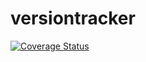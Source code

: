 # versiontracker
[![Coverage Status](https://coveralls.io/repos/github/brotherlogic/versiontracker/badge.svg)](https://coveralls.io/github/brotherlogic/versiontracker)
